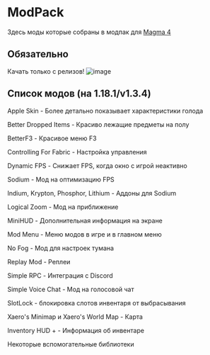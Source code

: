 # ModPack

Здесь моды которые собраны в модпак для [Magma 4](https://magma4.ml)

## Обязательно

Качать только с релизов!
![image](https://user-images.githubusercontent.com/71085027/147647076-c593e928-7949-4e75-a227-49f782a8f08f.png)

## Список модов (на 1.18.1/v1.3.4)

Apple Skin - Более детально показывает характеристики голода

Better Dropped Items - Красиво лежащие предметы на полу

BetterF3 - Красивое меню F3

Controlling For Fabric - Настройка управления

Dynamic FPS - Снижает FPS, когда окно с игрой неактивно

Sodium - Мод на оптимизацию FPS

Indium, Krypton, Phosphor, Lithium - Аддоны для Sodium

Logical Zoom - Мод на приближение

MiniHUD - Дополнительная информация на экране

Mod Menu - Меню модов в игре и в главном меню

No Fog - Мод для настроек тумана

Replay Mod - Реплеи

Simple RPC - Интеграция с Discord

Simple Voice Chat - Мод на голосовой чат

SlotLock - блокировка слотов инвентаря от выбрасывания

Xaero's Minimap и Xaero's World Map - Карта

Inventory HUD + - Информация об инвентаре

Некоторые вспомогательные библиотеки
